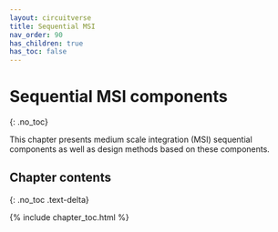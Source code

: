 ```yaml
---
layout: circuitverse
title: Sequential MSI
nav_order: 90
has_children: true
has_toc: false
---
```



# Sequential MSI components
{: .no_toc}

This chapter presents medium scale integration (MSI) sequential components as well as design methods based on these components.


## Chapter contents
{: .no_toc .text-delta}

{% include chapter_toc.html %}
